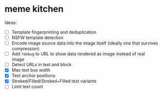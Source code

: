 # meme kitchen

Ideas:

* [ ] Template fingerprinting and deduplication
* [ ] NSFW template detection
* [ ] Encode image source data into the image itself (ideally one that survives compression)
* [ ] Add `?debug` to URL to show data rendered as image instead of real image
* [ ] Detect URLs in text and block
* [x] Max text box width
* [x] Text anchor positions
* [x] Stroked/Filled/Stroked+Filled text variants
* [ ] Limit text count